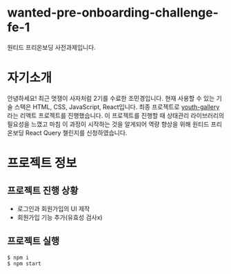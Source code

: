 # wanted-pre-onboarding-challenge-fe-1

원티드 프리온보딩 사전과제입니다.

# 자기소개

안녕하세요! 최근 멋쟁이 사자처럼 2기를 수료한 조민경입니다. 현재 사용할 수 있는 기술 스택은 HTML, CSS, JavaScript, React입니다. 최종 프로젝트로 [youth-gallery](https://github.com/minkyeongJ/youth-gallery)라는 리액트 프로젝트를 진행했습니다. 이 프로젝트를 진행할 때 상태관리 라이브러리의 필요성을 느꼈고 마침 이 과정이 시작하는 것을 알게되어 역량 향상을 위해 원티드 프리온보딩 React Query 챌린지를 신청하였습니다.

# 프로젝트 정보

## 프로젝트 진행 상황

- 로그인과 회원가입의 UI 제작
- 회원가입 기능 추가(유효성 검사x)

## 프로젝트 실행

```
$ npm i
$ npm start
```

